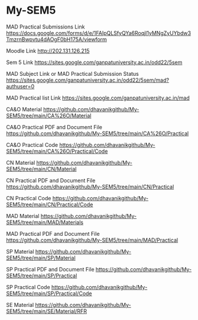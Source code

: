 # My-SEM5


MAD Practical Submissions Link
https://docs.google.com/forms/d/e/1FAIpQLSfyQYa6Roqjl1yMNgZyUYbdw3TmzrnBwpvtu4dAOgF0bH175A/viewform


Moodle Link
http://202.131.126.215

Sem 5 Link
https://sites.google.com/ganpatuniversity.ac.in/odd22/5sem

MAD Subject Link or MAD Practical Submission Status
https://sites.google.com/ganpatuniversity.ac.in/odd22/5sem/mad?authuser=0

MAD Practical list Link
https://sites.google.com/ganpatuniversity.ac.in/mad



CA&O Material
https://github.com/dhavanikgithub/My-SEM5/tree/main/CA%26O/Material

CA&O Practical PDF and Document File
https://github.com/dhavanikgithub/My-SEM5/tree/main/CA%26O/Practical

CA&O Practical Code
https://github.com/dhavanikgithub/My-SEM5/tree/main/CA%26O/Practical/Code



CN Material
https://github.com/dhavanikgithub/My-SEM5/tree/main/CN/Material

CN Practical PDF and Document File
https://github.com/dhavanikgithub/My-SEM5/tree/main/CN/Practical

CN Practical Code
https://github.com/dhavanikgithub/My-SEM5/tree/main/CN/Practical/Code


MAD Material
https://github.com/dhavanikgithub/My-SEM5/tree/main/MAD/Materials

MAD Practical PDF and Document File
https://github.com/dhavanikgithub/My-SEM5/tree/main/MAD/Practical



SP Material
https://github.com/dhavanikgithub/My-SEM5/tree/main/SP/Material

SP Practical PDF and Document File
https://github.com/dhavanikgithub/My-SEM5/tree/main/SP/Practical

SP Practical Code
https://github.com/dhavanikgithub/My-SEM5/tree/main/SP/Practical/Code


SE Material
https://github.com/dhavanikgithub/My-SEM5/tree/main/SE/Material/RFR

